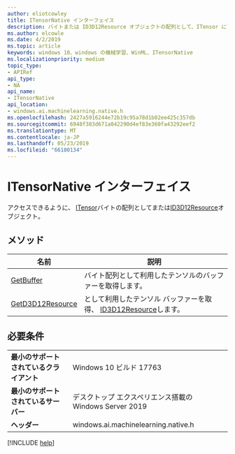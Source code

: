 ```yaml
---
author: eliotcowley
title: ITensorNative インターフェイス
description: バイトまたは ID3D12Resource オブジェクトの配列として、ITensor にアクセスを提供します。
ms.author: elcowle
ms.date: 4/2/2019
ms.topic: article
keywords: windows 10、windows の機械学習、WinML、ITensorNative
ms.localizationpriority: medium
topic_type:
- APIRef
api_type:
- NA
api_name:
- ITensorNative
api_location:
- windows.ai.machinelearning.native.h
ms.openlocfilehash: 2427a5916244e72b19c95a78d1b02ee425c357db
ms.sourcegitcommit: 6948f383d671a042290d4ef83e360fa43292eef2
ms.translationtype: MT
ms.contentlocale: ja-JP
ms.lasthandoff: 05/23/2019
ms.locfileid: "66180134"
---
```

# <a name="itensornative-interface"></a>ITensorNative インターフェイス

アクセスできるように、 [ITensor](https://docs.microsoft.com/uwp/api/windows.ai.machinelearning.itensor)バイトの配列としてまたは[ID3D12Resource](https://docs.microsoft.com/windows/desktop/api/d3d12/nn-d3d12-id3d12resource)オブジェクト。

## <a name="methods"></a>メソッド

| 名前 | 説明 |
|------|-------------|
| [GetBuffer](ITensorNative_GetBuffer.md) | バイト配列として利用したテンソルのバッファーを取得します。 |
| [GetD3D12Resource](ITensorNative_GetD3D12Resource.md) | として利用したテンソル バッファーを取得、 [ID3D12Resource](https://docs.microsoft.com/windows/desktop/api/d3d12/nn-d3d12-id3d12resource)します。 |

## <a name="requirements"></a>必要条件

| | |
|-|-|
| **最小のサポートされているクライアント** | Windows 10 ビルド 17763 |
| **最小のサポートされているサーバー** | デスクトップ エクスペリエンス搭載の Windows Server 2019 |
| **ヘッダー** | windows.ai.machinelearning.native.h |

[!INCLUDE [help](../../includes/get-help.md)]
